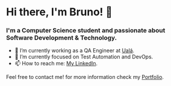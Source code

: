 # Hi there, I'm Bruno! 👋

### I'm a Computer Science student and passionate about Software Development & Technology.

- 🔭 I’m currently working as a QA Engineer at [Ualá](https://www.uala.com.ar/).
- 🌱 I’m currently focused on Test Automation and DevOps.
- 📫 How to reach me: [My LinkedIn](https://www.linkedin.com/feed/).

Feel free to contact me! for more information check my [Portfolio](https://portfolio-bru16.vercel.app/).
